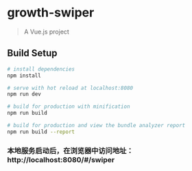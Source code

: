 # growth-swiper

> A Vue.js project

## Build Setup

``` bash
# install dependencies
npm install

# serve with hot reload at localhost:8080
npm run dev

# build for production with minification
npm run build

# build for production and view the bundle analyzer report
npm run build --report
```

### 本地服务启动后，在浏览器中访问地址：http://localhost:8080/#/swiper
